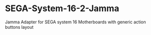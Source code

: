 # SEGA-System-16-2-Jamma
Jamma Adapter for SEGA system 16 Motherboards with generic action buttons layout 
